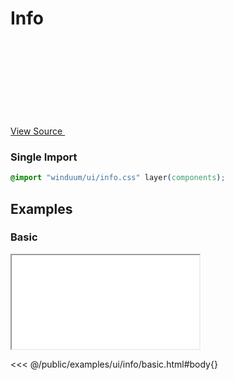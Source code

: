 # Info

<a href="https://github.com/winduum/winduum/blob/main/src/ui/info.css" target="_blank" rel="noreferrer" class="winduum-gh-link">View Source <svg><use href="#icon-gh" /></svg></a>

### Single Import

```css
@import "winduum/ui/info.css" layer(components);
```

## Examples

### Basic

<iframe onload="this.style.visibility = 'visible';" src="/examples/ui/info/basic.html"></iframe>

<<< @/public/examples/ui/info/basic.html#body{}
